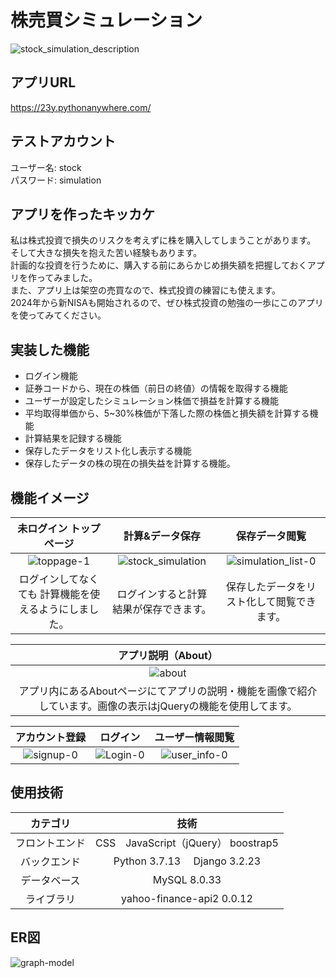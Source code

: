 # 株売買シミュレーション
![stock_simulation_description](https://github.com/999yo/stock_simulation_app/assets/103639076/4e2c8003-b4f1-423a-9dba-e069ef37ee9f)

## **アプリURL**
https://23y.pythonanywhere.com/
## テストアカウント
ユーザー名: stock  
パスワード: simulation
## アプリを作ったキッカケ
私は株式投資で損失のリスクを考えずに株を購入してしまうことがあります。  
そして大きな損失を抱えた苦い経験もあります。  
計画的な投資を行うために、購入する前にあらかじめ損失額を把握しておくアプリを作ってみました。  
また、アプリ上は架空の売買なので、株式投資の練習にも使えます。  
2024年から新NISAも開始されるので、ぜひ株式投資の勉強の一歩にこのアプリを使ってみてください。　　

## 実装した機能
- ログイン機能   
- 証券コードから、現在の株価（前日の終値）の情報を取得する機能   
- ユーザーが設定したシミュレーション株価で損益を計算する機能  
- 平均取得単価から、5~30%株価が下落した際の株価と損失額を計算する機能
- 計算結果を記録する機能  
- 保存したデータをリスト化し表示する機能  
- 保存したデータの株の現在の損失益を計算する機能。

## 機能イメージ
| 未ログイン トップページ | 計算&データ保存| 保存データ閲覧 |
|:-----------:|:------------:|:------------:|
|![toppage-1](https://github.com/999yo/stock_simulation_app/assets/103639076/2a6248aa-dee0-4df8-9a9d-48a76172ed3e)|![stock_simulation](https://github.com/999yo/stock_simulation_app/assets/103639076/83a374bf-7d88-4503-8a90-63720645a741)|![simulation_list-0](https://github.com/999yo/stock_simulation_app/assets/103639076/da316a13-947d-4fc8-8e4c-72f68f7f1124)|
| ログインしてなくても  計算機能を使えるようにしました。    | ログインすると計算結果が保存できます。| 保存したデータをリスト化して閲覧できます。 |

| アプリ説明（About）| 
|:-----------:|
|![about](https://github.com/999yo/stock_simulation_app/assets/103639076/53b8d415-dda6-4aaf-8275-498920f8617f)|
| アプリ内にあるAboutページにてアプリの説明・機能を画像で紹介しています。画像の表示はjQueryの機能を使用してます。|

| アカウント登録 | ログイン| ユーザー情報閲覧 |
|:-----------:|:------------:|:------------:|
|![signup-0](https://github.com/999yo/stock_simulation_app/assets/103639076/6c5dfb8b-9994-4483-b25d-29554bb474c0)|![Login-0](https://github.com/999yo/stock_simulation_app/assets/103639076/1e7546a0-faa2-461c-bc9f-750996a6e069)|![user_info-0](https://github.com/999yo/stock_simulation_app/assets/103639076/c4e8e22b-3f8f-48e0-a643-c89f81dc0e1b)|




## 使用技術
| カテゴリ       | 技術  |
| :-------------: | :------------: |
|フロントエンド | CSS　JavaScript（jQuery） boostrap5|
|バックエンド   | Python 3.7.13　  Django 3.2.23 |
| データベース   |  MySQL 8.0.33  |
|ライブラリ　　 |  yahoo-finance-api2 0.0.12    |

## ER図
![graph-model](https://github.com/999yo/stock_simulation_app/assets/103639076/c0fd853a-c943-47ae-92b7-b8e0b6c42e6c)









